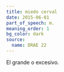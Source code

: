 ```yaml
---
title: miedo cerval
date: 2015-06-01
part_of_speech: m.
meaning_order: 1
bg_color: dark
source:
  name: DRAE 22
---
```


El grande o excesivo.
